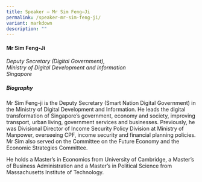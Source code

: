 ```yaml
---
title: Speaker – Mr Sim Feng–Ji
permalink: /speaker-mr-sim-feng-ji/
variant: markdown
description: ""
---
```


#### **Mr Sim Feng-Ji**

*Deputy Secretary (Digital Government), <br> Ministry of Digital Development and Information<br>Singapore*

##### **Biography**
Mr Sim Feng-ji is the Deputy Secretary (Smart Nation Digital Government) in the Ministry of Digital Development and Information. He leads the digital transformation of Singapore’s government, economy and society, improving transport, urban living, government services and businesses. Previously, he was Divisional Director of Income Security Policy Division at Ministry of Manpower, overseeing CPF, income security and financial planning policies. Mr Sim also served on the Committee on the Future Economy and the Economic Strategies Committee.

He holds a Master’s in Economics from University of Cambridge, a Master’s of Business Administration and a Master’s in Political Science from Massachusetts Institute of Technology.

